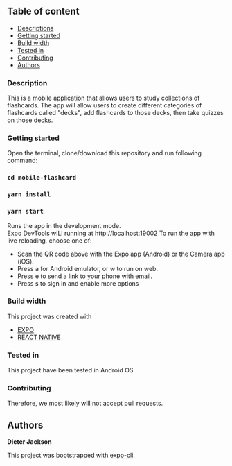 ## Table of content
* [Descriptions](#description)
* [Getting started](#getting-started)
* [Build width](#build-width)
* [Tested in](#tested-in)
* [Contributing](#contributing)
* [Authors](#authors)

### Description
This is a mobile application that allows users to study collections of flashcards. The app will allow users to create different categories of flashcards called "decks", add flashcards to those decks, then take quizzes on those decks.


### Getting started
Open the terminal, clone/download this repository and run following command:
### `cd mobile-flashcard`
### `yarn install`
### `yarn start`

Runs the app in the development mode.<br />
Expo DevTools wiLl running at http://localhost:19002
To run the app with live reloading, choose one of:
  * Scan the QR code above with the Expo app (Android) or the Camera app (iOS).
  * Press a for Android emulator, or w to run on web.
  * Press e to send a link to your phone with email.
  * Press s to sign in and enable more options

### Build width
This project was created with 
- [EXPO](https://expo.io/)
- [REACT NATIVE](https://reactnative.dev/)

### Tested in
This project have been tested in Android OS

### Contributing
Therefore, we most likely will not accept pull requests.

## Authors

**Dieter Jackson**

This project was bootstrapped with [expo-cli](https://github.com/facebook/create-react-app).